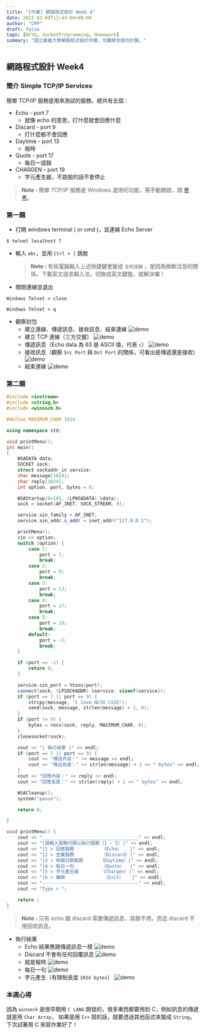 ```yaml
---
title: "[作業] 網路程式設計 Week 4"
date: 2022-03-09T11:43:04+08:00
author: "CPP"
draft: false
tags: [NCYU, SocketProgramming, Homework]
summary: "國立嘉義大學網路程式設計作業，可觀摩但請勿抄襲。"
---
```


## 網路程式設計 Week4

### 簡介 Simple TCP/IP Services
簡單 TCP/IP 服務是用來測試的服務，總共有五個：
* Echo      - port 7
    - 就像 echo 的意思，打什麼就會回應什麼
* Discard   - port 9
    - 打什麼都不會回應
* Daytime   - port 13
    - 報時
* Quote      - port 17
    - 每日一語錄
* CHARGEN   - port 19
    - 字元產生器，不跳脫的話不會停止

> **Note :** 簡單 TCP/IP 服務是 Windows 選用的功能，需手動開啟，請 [參考](https://blog.miniasp.com/post/2011/11/30/Simple-TCP-IP-Services-for-Socket-Development)。

### 第一題
* 打開 windows terminal ( or cmd )，並連線 Echo Server
```console
$ telnet localhost 7
```

* 輸入 `abc`，並用 `Ctrl + ]` 跳脫
    > **Note :** 有些電腦輸入上述快捷鍵會變成 `全形括號` ，是因為微軟注音的關係。下載英文語言輸入法，切換成英文鍵盤，就解決囉！

* 關閉連線並退出
```console
Windows Telnet > close
```
```console
Windows Telnet > q
```

* 觀察封包
    - 建立連線、傳遞訊息、接收訊息、結束連線
    ![demo](/images/echo_server_process.png)
    - 建立 TCP 連線（三方交握）
    ![demo](/images/echo_server_3way_handshake.png)
    - 傳遞訊息（Echo data 為 63 是 ASCII 值，代表 `c`）
    ![demo](/images/echo_server_request.png)
    - 接收訊息（觀察 `Src Port` 與 `Dst Port` 的關係，可看出是傳遞還是接收）
    ![demo](/images/echo_server_response.png)
    - 結束連線
    ![demo](/images/echo_server_end.png)

### 第二題
```cpp
#include <iostream>
#include <string.h>
#include <winsock.h>

#define MAXIMUM_CHAR 1024

using namespace std;

void printMenu();
int main()
{
    WSADATA data;
    SOCKET sock;
    struct sockaddr_in service;
    char message[1024];
    char reply[1024];
    int option, port, bytes = 0;

    WSAStartup(0x101, (LPWSADATA) &data);
    sock = socket(AF_INET, SOCK_STREAM, 0);

    service.sin_family = AF_INET;
    service.sin_addr.s_addr = inet_addr("127.0.0.1");

    printMenu();
    cin >> option;
    switch (option) {
        case 1:
            port = 7;
            break;
        case 2:
            port = 9;
            break;
        case 3:
            port = 13;
            break;
        case 4:
            port = 17;
            break;
        case 5:
            port = 19;
            break;
        default:
            port = -1;
            break;
    }

    if (port == -1) {
        return 0;
    }

    service.sin_port = htons(port);
    connect(sock, (LPSOCKADDR) &service, sizeof(service));
    if (port == 7 || port == 9) {
        strcpy(message, "I love NCYU CSIE");
        send(sock, message, strlen(message) + 1, 0);
    }
    if (port != 9) {
        bytes = recv(sock, reply, MAXIMUM_CHAR, 0);
    }
    closesocket(sock);

    cout << "| 執行結果 |" << endl;
    if (port == 7 || port == 9) {
        cout << "傳送內容：" << message << endl;
        cout << "傳送長度：" << strlen(message) + 1 << " bytes" << endl;
    }
    cout << "回應內容：" << reply << endl;
    cout << "回應長度：" << strlen(reply) + 1 << " bytes" << endl;

    WSACleanup();
    system("pause");

    return 0;

}

void printMenu() {
    cout << "___________________________________" << endl;
    cout << "|請輸入服務代碼以執行服務（1 ~ 5）|" << endl;
    cout << "|1 > 回應服務          （Echo）   |" << endl;
    cout << "|2 > 丟棄服務          （Discard）|" << endl;
    cout << "|3 > 時間日期服務      （Daytime）|" << endl;
    cout << "|4 > 每日一句          （Quote）  |" << endl;
    cout << "|5 > 字元產生器        （Chargen）|" << endl;
    cout << "|6 > 離開              （Exit）   |" << endl;
    cout << "-----------------------------------" << endl;
    cout << "Type > ";

    return ;
}
```
> **Note :** 只有 echo 跟 discard 需要傳遞訊息，其餘不用，而且 discard 不用回收訊息。


* 執行結果
    - Echo 結果應跟傳遞訊息一樣
    ![demo](/images/simple_tcp_ip_service_7.png)
    - Discard 不會有任何回覆訊息
    ![demo](/images/simple_tcp_ip_service_9.png)
    - 就是報時
    ![demo](/images/simple_tcp_ip_service_13.png)
    - 每日一句
    ![demo](/images/simple_tcp_ip_service_17.png)
    - 字元產生（有限制長度 `1024 bytes`）
    ![demo](/images/simple_tcp_ip_service_19.png)

### 本週心得
因為 `winsock` 是很早期用 `C LANG` 開發的，很多東西都要用到 C，例如訊息的傳遞就是用 `Char Array`，
如果是用 `C++` 寫的話，就要透過其他函式來變成 `String`，下次試著用 C 來寫作業好了！
